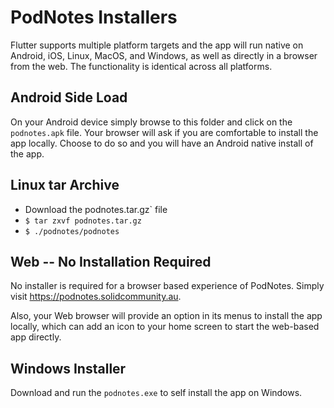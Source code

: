 # PodNotes Installers

Flutter supports multiple platform targets and the app will run native
on Android, iOS, Linux, MacOS, and Windows, as well as directly in a
browser from the web. The functionality is identical across all
platforms.

## Android Side Load

On your Android device simply browse to this folder and click on the
`podnotes.apk` file. Your browser will ask if you are comfortable to
install the app locally. Choose to do so and you will have an Android
native install of the app.

## Linux tar Archive

+ Download the podnotes.tar.gz` file 
+ `$ tar zxvf podnotes.tar.gz`
+ `$ ./podnotes/podnotes`

## Web -- No Installation Required

No installer is required for a browser based experience of
PodNotes. Simply visit https://podnotes.solidcommunity.au. 

Also, your Web browser will provide an option in its menus to install
the app locally, which can add an icon to your home screen to start
the web-based app directly.

## Windows Installer

Download and run the `podnotes.exe` to self install the app on
Windows.
